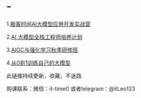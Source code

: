 # -
1.[极客时间AI大模型应用开发实战营](https://u.geekbang.org/subject/llm?utm_source=time_web&utm_medium=menu&utm_term=timewebmenu&gk_cus_user_wechat=university&utm_identify=geektime&utm_content=menu&utm_campaign=timewebmenu)

2.[AI 大模型全栈工程师培养计划](https://www.zhihu.com/education/training/course-detail/1666833802491203584)

3.[AIGC与强化学习秋季研修班](https://mp.weixin.qq.com/s/Gg_u9oq00D0RHCgF41R6fA) 

4.[从0到1训练自己的大模型](https://coding.imooc.com/class/709.html)

此链接持续更新，收藏，不迷路

购课联系：微信：it-time0 或者telegram：@itLeo123

